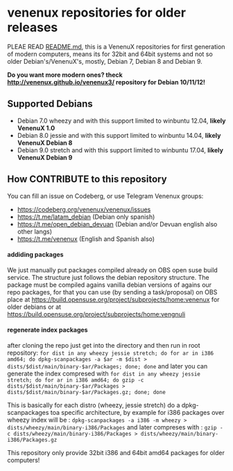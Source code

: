# venenux repositories for older releases

PLEAE READ [README.md](README.md), this is a VenenuX repositories for first generation of modern computers, 
means its for 32bit and 64bit systems and not so older Debian's/VenenuX's, mostly, Debian 7, Debian 8 and Debian 9.

**Do you want more modern ones? theck http://venenux.github.io/venenux3/ repository for Debian 10/11/12!**

## Supported Debians

* Debian 7.0 wheezy and with this support limited to winbuntu 12.04, **likely VenenuX 1.0**
* Debian 8.0 jessie and with this support limited to winbuntu 14.04, **likely VenenuX Debian 8**
* Debian 9.0 stretch and with this support limited to winbuntu 17.04, **likely VenenuX Debian 9**

## How CONTRIBUTE to this repository

You can fill an issue on Codeberg, or use Telegram Venenux groups:

* https://codeberg.org/venenux/venenux/issues
* https://t.me/latam_debian (Debian only spanish)
* https://t.me/open_debian_devuan (Debian and/or Devuan english also other langs)
* https://t.me/venenux (English and Spanish also)

#### addiding packages

We just manually put packages compiled already on OBS open suse build service.
The structure just follows the debian repository structure.
The package must be compiled agains vanilla debian versions of agains our repo packages, 
for that you can use (by sending a task/proposal) on OBS 
place at https://build.opensuse.org/project/subprojects/home:venenux for older 
debians or at https://build.opensuse.org/project/subprojects/home:vengnuli

#### regenerate index packages

after cloning the repo just get into the directory and then run in root repository:
`for dist in any wheezy jessie stretch; do for ar in i386 amd64; do dpkg-scanpackages -a $ar -m $dist > dists/$dist/main/binary-$ar/Packages; done; done`
and later you can generate the index compresed with
`for dist in any wheezy jessie stretch; do for ar in i386 amd64; do gzip -c dists/$dist/main/binary-$ar/Packages > dists/$dist/main/binary-$ar/Packages.gz; done; done`

This is basically for each distro (wheezy, jessie stretch) do a dpkg-scanpackages toa specific architecture, 
by example for i386 packages over wheezy index will be :
`dpkg-scanpackages -a i386 -m wheezy > dists/wheezy/main/binary-i386/Packages`
and later compreses with :
`gzip -c dists/wheezy/main/binary-i386/Packages > dists/wheezy/main/binary-i386/Packages.gz`

This repository only provide 32bit i386 and 64bit amd64 packages for older computers!
